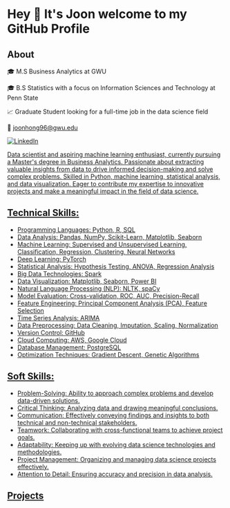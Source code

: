 # Hey 👋 It's Joon welcome to my GitHub Profile

## About

🎓 M.S Business Analytics at GWU

🎓 B.S Statistics with a focus on Information Sciences and Technology at Penn State

📈 Graduate Student looking for a full-time job in the data science field

📧 joonhong96@gwu.edu

<a href="https://www.linkedin.com/in/joonkyuhong/" target="_blank"><img src="https://img.shields.io/badge/LinkedIn-%230077B5.svg?&style=flat-square&logo=linkedin&logoColor=white" alt="LinkedIn">


Data scientist and aspiring machine learning enthusiast, currently pursuing a Master's degree in Business Analytics. Passionate about extracting valuable insights from data to drive informed decision-making and solve complex problems. Skilled in Python, machine learning, statistical analysis, and data visualization. Eager to contribute my expertise to innovative projects and make a meaningful impact in the field of data science.

## Technical Skills:

- Programming Languages: Python, R, SQL
- Data Analysis: Pandas, NumPy, Scikit-Learn, Matplotlib, Seaborn
- Machine Learning: Supervised and Unsupervised Learning, Classification, Regression, Clustering, Neural Networks
- Deep Learning: PyTorch
- Statistical Analysis: Hypothesis Testing, ANOVA, Regression Analysis
- Big Data Technologies: Spark
- Data Visualization: Matplotlib, Seaborn, Power BI
- Natural Language Processing (NLP): NLTK, spaCy
- Model Evaluation: Cross-validation, ROC, AUC, Precision-Recall
- Feature Engineering: Principal Component Analysis (PCA), Feature Selection
- Time Series Analysis: ARIMA
- Data Preprocessing: Data Cleaning, Imputation, Scaling, Normalization
- Version Control: GitHub
- Cloud Computing: AWS, Google Cloud
- Database Management: PostgreSQL
- Optimization Techniques: Gradient Descent, Genetic Algorithms


## Soft Skills:

- Problem-Solving: Ability to approach complex problems and develop data-driven solutions.
- Critical Thinking: Analyzing data and drawing meaningful conclusions.
- Communication: Effectively conveying findings and insights to both technical and non-technical stakeholders.
- Teamwork: Collaborating with cross-functional teams to achieve project goals.
- Adaptability: Keeping up with evolving data science technologies and methodologies.
- Project Management: Organizing and managing data science projects effectively.
- Attention to Detail: Ensuring accuracy and precision in data analysis.


## Projects 

